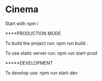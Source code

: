 # Cinema

Start with npm i

****PRODUCTION MODE

To build the project run:  npm run build .

To use static server run: npm run start-prod

*****DEVELOPMENT

To develop use: npm run start-dev
